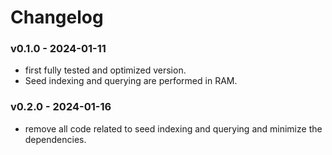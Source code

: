 # Changelog

### v0.1.0 - 2024-01-11

- first fully tested and optimized version.
- Seed indexing and querying are performed in RAM.

### v0.2.0 - 2024-01-16

- remove all code related to seed indexing and querying and minimize the dependencies.
